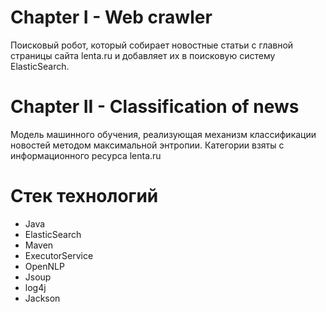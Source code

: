 # Chapter I - Web crawler
Поисковый робот, который собирает новостные статьи с главной страницы сайта lenta.ru и добавляет их в поисковую систему ElasticSearch.

# Chapter II - Classification of news
Модель машинного обучения, реализующая механизм классификации новостей методом максимальной энтропии. Категории взяты с информационного ресурса lenta.ru 

# Стек технологий
- Java
- ElasticSearch
- Maven
- ExecutorService
- OpenNLP
- Jsoup
- log4j
- Jackson
